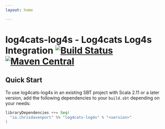 ```yaml
---
layout: home

---
```


# log4cats-log4s - Log4cats Log4s Integration [![Build Status](https://travis-ci.com/ChristopherDavenport/log4cats-log4s.svg?branch=master)](https://travis-ci.com/ChristopherDavenport/log4cats-log4s) [![Maven Central](https://maven-badges.herokuapp.com/maven-central/io.chrisdavenport/log4cats-log4s_2.12/badge.svg)](https://maven-badges.herokuapp.com/maven-central/io.chrisdavenport/log4cats-log4s_2.12)

## Quick Start

To use log4cats-log4s in an existing SBT project with Scala 2.11 or a later version, add the following dependencies to your
`build.sbt` depending on your needs:

```scala
libraryDependencies ++= Seq(
  "io.chrisdavenport" %% "log4cats-log4s" % "<version>"
)
```